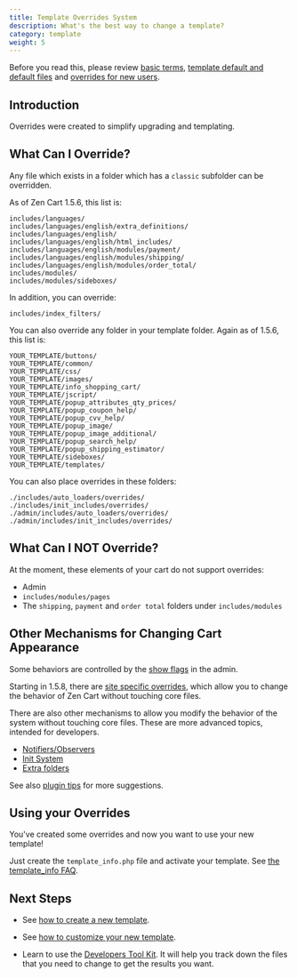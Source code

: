 ```yaml
---
title: Template Overrides System 
description: What's the best way to change a template? 
category: template 
weight: 5
---
```


Before you read this, please review 
[basic terms](/user/first_steps/basic_terms/),
[template default and default files](/user/first_steps/overrides/) and 
[overrides for new users](/user/new_user_topics/overrides/). 

## Introduction 

Overrides were created to simplify upgrading and templating. 

## What Can I Override? 
Any file which exists in a folder which has a `classic` subfolder 
can be overridden. 

As of Zen Cart 1.5.6, this list is: 

```
includes/languages/
includes/languages/english/extra_definitions/
includes/languages/english/
includes/languages/english/html_includes/
includes/languages/english/modules/payment/
includes/languages/english/modules/shipping/
includes/languages/english/modules/order_total/
includes/modules/
includes/modules/sideboxes/
```

In addition, you can override: 

```
includes/index_filters/ 
```


You can also override any folder in your template folder.
Again as of 1.5.6, this list is: 

```
YOUR_TEMPLATE/buttons/
YOUR_TEMPLATE/common/
YOUR_TEMPLATE/css/
YOUR_TEMPLATE/images/
YOUR_TEMPLATE/info_shopping_cart/
YOUR_TEMPLATE/jscript/
YOUR_TEMPLATE/popup_attributes_qty_prices/
YOUR_TEMPLATE/popup_coupon_help/
YOUR_TEMPLATE/popup_cvv_help/
YOUR_TEMPLATE/popup_image/
YOUR_TEMPLATE/popup_image_additional/
YOUR_TEMPLATE/popup_search_help/
YOUR_TEMPLATE/popup_shipping_estimator/
YOUR_TEMPLATE/sideboxes/
YOUR_TEMPLATE/templates/
```

You can also place overrides in these folders: 
```
./includes/auto_loaders/overrides/
./includes/init_includes/overrides/
./admin/includes/auto_loaders/overrides/
./admin/includes/init_includes/overrides/
```

## What Can I NOT Override? 

At the moment, these elements of your cart do not support overrides:

- Admin
- `includes/modules/pages`
- The `shipping`, `payment` and `order total` folders under `includes/modules`


## Other Mechanisms for Changing Cart Appearance  

Some behaviors are controlled by the [show flags](/user/customizing/show_flags/) in the admin.

Starting in 1.5.8, there are [site specific overrides](/user/customizing/site_specific_overrides/), which allow you to change the behavior of Zen Cart without touching core files. 

There are also other mechanisms to allow you modify the 
behavior of the system without touching core files.
These are more advanced topics, intended for developers. 

- [Notifiers/Observers](/dev/code/notifiers/)
- [Init System](/dev/code/init_system/)
- [Extra folders](/dev/code/extra_folders/) 

See also [plugin tips](/dev/plugins/tips/) for more suggestions. 

## Using your Overrides 

You've created some overrides and now you want to use your new template!

Just create the `template_info.php` file and activate your template. 
See [the template_info FAQ](/user/template/template_info/). 


## Next Steps 

- See [how to create a new template](/user/template/creating_template/).

- See [how to customize your new template](/user/template/basic_customizations/).

- Learn to use the [Developers Tool Kit](/user/admin/developers_toolkit/).
It will help you track down the files that you need to change to get the results you want. 


